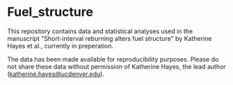 # Fuel_structure

This repository contains data and statistical analyses used in the manuscript "Short-interval reburning alters fuel structure" by Katherine Hayes et al., currently in preperation.

The data has been made available for reproducibility purposes. Please do not share these data without permission of Katherine Hayes, the lead author (katherine.hayes@ucdenver.edu).
